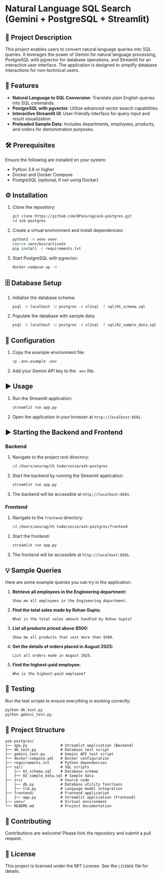 # Natural Language SQL Search (Gemini + PostgreSQL + Streamlit)

## 📖 Project Description
This project enables users to convert natural language queries into SQL queries. It leverages the power of Gemini for natural language processing, PostgreSQL with pgvector for database operations, and Streamlit for an interactive user interface. The application is designed to simplify database interactions for non-technical users.

## 🚀 Features
- **Natural Language to SQL Conversion**: Translate plain English queries into SQL commands.
- **PostgreSQL with pgvector**: Utilize advanced vector search capabilities.
- **Interactive Streamlit UI**: User-friendly interface for query input and result visualization.
- **Preloaded Sample Data**: Includes departments, employees, products, and orders for demonstration purposes.

## 🛠️ Prerequisites
Ensure the following are installed on your system:
- Python 3.8 or higher
- Docker and Docker Compose
- PostgreSQL (optional, if not using Docker)

## ⚙️ Installation
1. Clone the repository:
   ```bash
   git clone https://github.com/OPanurag/ask-postgres.git
   cd ask-postgres
   ```

2. Create a virtual environment and install dependencies:
   ```bash
   python3 -m venv venv
   source venv/bin/activate
   pip install -r requirements.txt
   ```

3. Start PostgreSQL with pgvector:
   ```bash
   docker-compose up -d
   ```

## 🗄️ Database Setup
1. Initialize the database schema:
   ```bash
   psql -h localhost -U postgres -d nl2sql -f sql/01_schema.sql
   ```

2. Populate the database with sample data:
   ```bash
   psql -h localhost -U postgres -d nl2sql -f sql/02_sample_data.sql
   ```

## 🔑 Configuration
1. Copy the example environment file:
   ```bash
   cp .env.example .env
   ```

2. Add your Gemini API key to the `.env` file.

## ▶️ Usage
1. Run the Streamlit application:
   ```bash
   streamlit run app.py
   ```

2. Open the application in your browser at `http://localhost:8501`.

## ▶️ Starting the Backend and Frontend

### Backend
1. Navigate to the project root directory:
   ```bash
   cd /Users/anurag/VS Code/vocso/ask-postgres
   ```

2. Start the backend by running the Streamlit application:
   ```bash
   streamlit run app.py
   ```

3. The backend will be accessible at `http://localhost:8501`.

### Frontend
1. Navigate to the `frontend` directory:
   ```bash
   cd /Users/anurag/VS Code/vocso/ask-postgres/frontend
   ```

2. Start the frontend:
   ```bash
   streamlit run app.py
   ```

3. The frontend will be accessible at `http://localhost:8501`.

## 💡 Sample Queries
Here are some example queries you can try in the application:

1. **Retrieve all employees in the Engineering department:**
   ```
   Show me all employees in the Engineering department.
   ```

2. **Find the total sales made by Rohan Gupta:**
   ```
   What is the total sales amount handled by Rohan Gupta?
   ```

3. **List all products priced above $500:**
   ```
   Show me all products that cost more than $500.
   ```

4. **Get the details of orders placed in August 2025:**
   ```
   List all orders made in August 2025.
   ```

5. **Find the highest-paid employee:**
   ```
   Who is the highest-paid employee?
   ```

## 🧪 Testing
Run the test scripts to ensure everything is working correctly:
```bash
python db_test.py
python gemini_test.py
```

## 📂 Project Structure
```
ask-postgres/
├── app.py               # Streamlit application (Backend)
├── db_test.py           # Database test script
├── gemini_test.py       # Gemini API test script
├── docker-compose.yml   # Docker configuration
├── requirements.txt     # Python dependencies
├── sql/                 # SQL scripts
│   ├── 01_schema.sql    # Database schema
│   ├── 02_sample_data.sql # Sample data
├── src/                 # Source code
│   ├── db.py            # Database utility functions
│   ├── llm.py           # Language model integration
├── frontend/            # Frontend application
│   ├── app.py           # Streamlit application (Frontend)
├── venv/                # Virtual environment
└── README.md            # Project documentation
```

## 🤝 Contributing
Contributions are welcome! Please fork the repository and submit a pull request.

## 📜 License
This project is licensed under the MIT License. See the `LICENSE` file for details.

